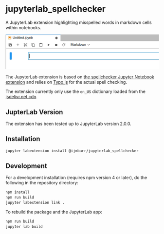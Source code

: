 # jupyterlab_spellchecker

A JupyterLab extension highlighting misspelled words in markdown cells within notebooks.

![](demo.gif)

The JupyterLab extension is based on [the spellchecker Jupyter Notebook extension](https://github.com/ipython-contrib/jupyter_contrib_nbextensions/tree/master/src/jupyter_contrib_nbextensions/nbextensions/spellchecker) and relies on [Typo.js](https://github.com/cfinke/Typo.js) for the actual spell checking.

The extension currently only use the `en_US` dictionary loaded from the [jsdelivr.net cdn](https://www.jsdelivr.com/).

## JupterLab Version
The extension has been tested up to JupyterLab version 2.0.0.

## Installation

```bash
jupyter labextension install @ijmbarr/jupyterlab_spellchecker
```

## Development

For a development installation (requires npm version 4 or later), do the following in the repository directory:

```bash
npm install
npm run build
jupyter labextension link .
```

To rebuild the package and the JupyterLab app:

```bash
npm run build
jupyter lab build
```
